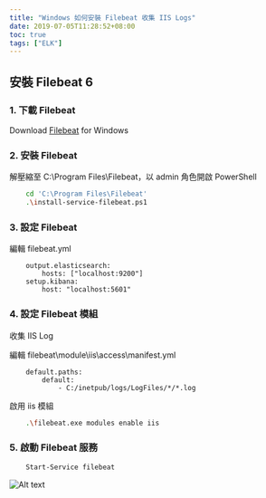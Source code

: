 ```yaml
---
title: "Windows 如何安裝 Filebeat 收集 IIS Logs"
date: 2019-07-05T11:28:52+08:00
toc: true
tags: ["ELK"]
---
```


<!--more-->

## 安裝 Filebeat 6

### 1. 下載 Filebeat

Download [Filebeat](https://www.elastic.co/cn/downloads/past-releases#filebeat) for Windows

### 2. 安裝 Filebeat

解壓縮至 C:\Program Files\Filebeat，以 admin 角色開啟 PowerShell

```bash
    cd 'C:\Program Files\Filebeat'
    .\install-service-filebeat.ps1
```

### 3. 設定 Filebeat

編輯 filebeat.yml

```text
    output.elasticsearch:
        hosts: ["localhost:9200"]
    setup.kibana:
        host: "localhost:5601"
```

### 4. 設定 Filebeat 模組

收集 IIS Log

編輯 filebeat\module\iis\access\manifest.yml

```text
    default.paths:
        default:
            - C:/inetpub/logs/LogFiles/*/*.log
```

啟用 iis 模組

```bash
    .\filebeat.exe modules enable iis
```

### 5. 啟動 Filebeat 服務

```bash
    Start-Service filebeat
```

![Alt text](/images/filebeat_service.PNG)
